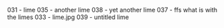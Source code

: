 031 - lime
035 - another lime
038 - yet another lime
037 - ffs what is with the limes
033 - lime.jpg
039 - untitled lime